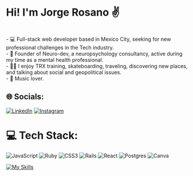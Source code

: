 #                               	Hi! I'm Jorge Rosano ✌️
<br>- 💻 Full-stack web developer based in Mexico City, seeking for new professional challenges in the Tech industry.<br>- 🧠 Founder of Neuro-dev, a neuropsychology consultancy, active during my time as a mental health professional.<br>- 🏃‍♂️ I enjoy TRX training, skateboarding, traveling, discovering new places, and talking about social and geopolitical issues.<br>- 🎵 Music lover.


## 🌐 Socials:
[![LinkedIn](https://img.shields.io/badge/LinkedIn-%230077B5.svg?logo=linkedin&logoColor=white)](https://linkedin.com/in/jorgeros13) 
[![Instagram](https://img.shields.io/badge/Instagram-%23E4405F.svg?logo=Instagram&logoColor=white)](https://instagram.com/_jorgeross) 

# 💻 Tech Stack:
![JavaScript](https://img.shields.io/badge/javascript-%23323330.svg?style=for-the-badge&logo=javascript&logoColor=%23F7DF1E) ![Ruby](https://img.shields.io/badge/ruby-%23CC342D.svg?style=for-the-badge&logo=ruby&logoColor=white) ![CSS3](https://img.shields.io/badge/css3-%231572B6.svg?style=for-the-badge&logo=css3&logoColor=white) ![Rails](https://img.shields.io/badge/rails-%23CC0000.svg?style=for-the-badge&logo=ruby-on-rails&logoColor=white) ![React](https://img.shields.io/badge/react-%2320232a.svg?style=for-the-badge&logo=react&logoColor=%2361DAFB) ![Postgres](https://img.shields.io/badge/postgres-%23316192.svg?style=for-the-badge&logo=postgresql&logoColor=white) ![Canva](https://img.shields.io/badge/Canva-%2300C4CC.svg?style=for-the-badge&logo=Canva&logoColor=white)

[![My Skills](https://skillicons.dev/icons?i=js,html,css,wasm)](https://skillicons.dev)

<!-- Proudly created with GPRM ( https://gprm.itsvg.in ) -->
